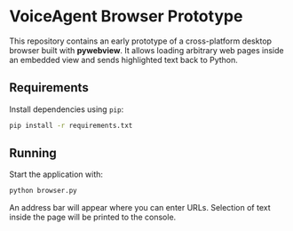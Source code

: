 # VoiceAgent Browser Prototype

This repository contains an early prototype of a cross-platform desktop browser built with **pywebview**. It allows loading arbitrary web pages inside an embedded view and sends highlighted text back to Python.

## Requirements

Install dependencies using `pip`:

```bash
pip install -r requirements.txt
```

## Running

Start the application with:

```bash
python browser.py
```

An address bar will appear where you can enter URLs. Selection of text inside the page will be printed to the console.
